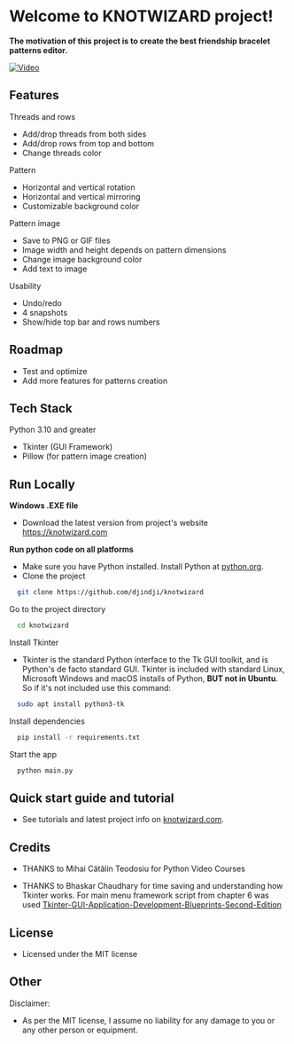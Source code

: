 
# Welcome to KNOTWIZARD project!

**The motivation of this project is to create
the best friendship bracelet patterns editor.**

[![Video](https://img.youtube.com/vi/IB46PSBwBvE/maxresdefault.jpg)](https://www.youtube.com/watch?v=IB46PSBwBvE)


## Features

Threads and rows
- Add/drop threads from both sides
- Add/drop rows from top and bottom
- Change threads color

Pattern
- Horizontal and vertical rotation
- Horizontal and vertical mirroring
- Customizable background color

Pattern image
- Save to PNG or GIF files
- Image width and height depends on pattern dimensions
- Change image background color
- Add text to image

Usability
- Undo/redo 
- 4 snapshots
- Show/hide top bar and rows numbers

## Roadmap

- Test and optimize
- Add more features for patterns creation


## Tech Stack

Python 3.10 and greater
- Tkinter (GUI Framework)
- Pillow (for pattern image creation)


## Run Locally
 **Windows .EXE file**
- Download the latest version from project's website https://knotwizard.com

 **Run python code on all platforms**
- Make sure you have Python installed. Install Python at [python.org](https://www.python.org/).
- Clone the project

```bash
  git clone https://github.com/djindji/knotwizard
```

Go to the project directory

```bash
  cd knotwizard
```

Install Tkinter
- Tkinter is the standard Python interface to the Tk GUI toolkit, 
and is Python's de facto standard GUI. Tkinter is included with standard Linux, Microsoft Windows and 
macOS installs of Python, **BUT not in Ubuntu**. So if it's not included use this command:
```bash
  sudo apt install python3-tk
```
Install dependencies

```bash
  pip install -r requirements.txt
```

Start the app

```bash
  python main.py 
```
## Quick start guide and tutorial

- See tutorials and latest project info on [knotwizard.com](https://knotwizard.com).

## Credits
- THANKS to Mihai Cătălin Teodosiu for Python Video Courses

- THANKS to Bhaskar Chaudhary for time saving and understanding how Tkinter works.
For main menu framework script from chapter 6 was used
[Tkinter-GUI-Application-Development-Blueprints-Second-Edition](https://github.com/PacktPublishing/Tkinter-GUI-Application-Development-Blueprints-Second-Edition/tree/master/Chapter%2006)


## License

- Licensed under the MIT license

## Other

Disclaimer:
- As per the MIT license, I assume no liability for any damage to you or any other person or equipment.






